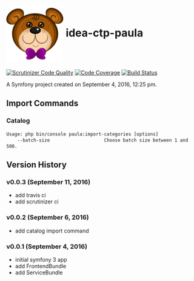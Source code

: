 # <img src="web/bundles/frontend/images/paula-logo.png" width="150" height="150" align="center"></img> idea-ctp-paula

[![Scrutinizer Code Quality](https://scrutinizer-ci.com/g/emtii/idea-ctp-paula/badges/quality-score.png?b=master)](https://scrutinizer-ci.com/g/emtii/idea-ctp-paula/?branch=master) [![Code Coverage](https://scrutinizer-ci.com/g/emtii/idea-ctp-paula/badges/coverage.png?b=master)](https://scrutinizer-ci.com/g/emtii/idea-ctp-paula/?branch=master) [![Build Status](https://scrutinizer-ci.com/g/emtii/idea-ctp-paula/badges/build.png?b=master)](https://scrutinizer-ci.com/g/emtii/idea-ctp-paula/build-status/master)

A Symfony project created on September 4, 2016, 12:25 pm.

## Import Commands
### Catalog
``` console
Usage: php bin/console paula:import-categories [options]
    --batch-size                    Choose batch size between 1 and 500.
```
## Version History
### v0.0.3 (September 11, 2016)
* add travis ci
* add scrutinizer ci
### v0.0.2 (September 6, 2016)
* add catalog import command
### v0.0.1 (September 4, 2016)
* initial symfony 3 app
* add FrontendBundle
* add ServiceBundle